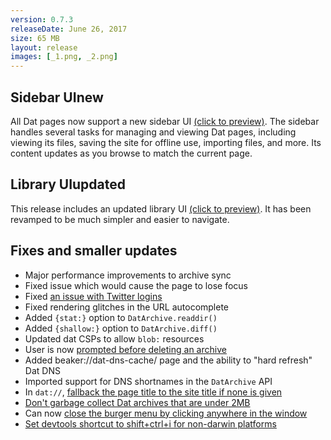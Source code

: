 ```yaml
---
version: 0.7.3
releaseDate: June 26, 2017
size: 65 MB
layout: release
images: [_1.png, _2.png]
---
```


<h2>Sidebar UI<span class="tag new">new</span></h2>

All Dat pages now support a new sidebar UI <a class="thumbnail" href="#" data-src="/img/releases/0-7-3_1.png">(click to preview)</a>. The sidebar handles several tasks for managing and viewing Dat pages, including viewing its files, saving the site for offline use, importing files, and more. Its content updates as you browse to match the current page.

<h2>Library UI<span class="tag updated">updated</span></h2>

This release includes an updated library UI <a class="thumbnail" href="#" data-src="/img/releases/0-7-3_2.png">(click to preview)</a>. It has been revamped to be much simpler and easier to navigate.

<h2>Fixes and smaller updates</h2>

 - Major performance improvements to archive sync
 - Fixed issue which would cause the page to lose focus
 - Fixed [an issue with Twitter logins](https://github.com/beakerbrowser/beaker/issues/453)
 - Fixed rendering glitches in the URL autocomplete
 - Added `{stat:}` option to `DatArchive.readdir()`
 - Added `{shallow:}` option to `DatArchive.diff()`
 - Updated dat CSPs to allow `blob:` resources
 - User is now [prompted before deleting an archive](https://github.com/beakerbrowser/beaker/issues/531)
 - Added beaker://dat-dns-cache/ page and the ability to "hard refresh" Dat DNS
 - Imported support for DNS shortnames in the `DatArchive` API
 - In `dat://`, [fallback the page title to the site title if none is given](https://github.com/beakerbrowser/beaker/issues/507)
 - [Don't garbage collect Dat archives that are under 2MB](https://github.com/beakerbrowser/beaker/issues/518)
 - Can now [close the burger menu by clicking anywhere in the window](https://github.com/beakerbrowser/beaker/issues/530)
 - [Set devtools shortcut to shift+ctrl+i for non-darwin platforms](https://github.com/beakerbrowser/beaker/issues/516)